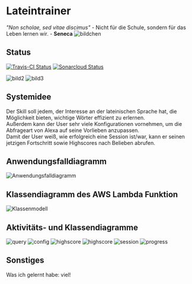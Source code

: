 # Lateintrainer

_"Non scholae, sed vitae discimus"_ - Nicht für die Schule, sondern für das Leben lernen wir. - **Seneca**
<img src="images/caesar2.jpg" alt="bildchen" class="inline"/>

## Status
[![Travis-CI Status](https://travis-ci.org/sweIhm-ws2018-19/skillproject-di-1.svg?branch=master)](https://travis-ci.org/sweIhm-ws2018-19/skillproject-di-1)
[![Sonarcloud Status](https://sonarcloud.io/api/project_badges/measure?project=alexa-skills-kit-samples%3Alatintrainer&metric=alert_status)](https://sonarcloud.io/dashboard?id=alexa-skills-kit-samples%3Alatintrainer)

<img src="images/asterix.jpg" alt="bild2" class="inline"/> <img src="images/caesar1.jpg" alt="bild3" class="inline"/>


## Systemidee
Der Skill soll jedem, der Interesse an der lateinischen Sprache hat, die Möglichkeit bieten, wichtige Wörter effizient zu erlernen.<br/>
Außerdem kann der User sehr viele Konfigurationen vornehmen, um die Abfrageart von Alexa auf seine Vorlieben anzupassen.<br/>
Damit der User weiß, wie erfolgreich eine Session ist/war, kann er seinen jetzigen Fortschritt sowie Highscores nach Belieben abrufen.
## Anwendungsfalldiagramm
<img src="images/Anwendungsfalldiagramm.jpeg" alt="Anwendungsfalldiagramm" class="inline"/>

## Klassendiagramm des AWS Lambda Funktion
<img src="" alt="Klassenmodell" class="inline"/>

## Aktivitäts- und Klassendiagramme
<img src="images/query_diagram.JPG" alt="query" class="inline"/>
<img src="images/config_diagram.JPG" alt="config" class="inline"/>
<img src="images/highscore_diagram.JPG" alt="highscore" class="inline"/>
<img src="images/get_progress_diagram.JPG" alt="highscore" class="inline"/>
<img src="images/session_diagram.JPG" alt="session" class="inline"/>
<img src="images/progress_diagram.JPG" alt="progress" class="inline"/>

## Sonstiges
Was ich gelernt habe: viel!
